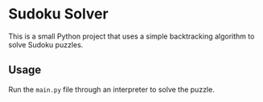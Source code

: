 # Sudoku Solver
This is a small Python project that uses a simple backtracking algorithm to solve Sudoku puzzles.

## Usage
Run the `main.py` file through an interpreter to solve the puzzle.
